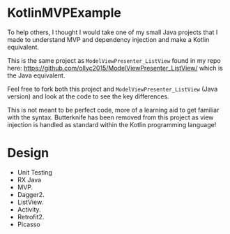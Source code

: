 # KotlinMVPExample
To help others, I thought I would take one of my small Java projects that I made to understand MVP and dependency injection and make a Kotlin equivalent.

This is the same project as `ModelViewPresenter_ListView` found in my repo here: https://github.com/ollyc2015/ModelViewPresenter_ListView/
which is the Java equivalent.

Feel free to fork both this project and `ModelViewPresenter_ListView` (Java version) and look at the code to see the key differences. 

This is not meant to be perfect code, more of a learning aid to get familiar with the syntax. Butterknife has been removed from this project as view injection is handled as standard within the Kotlin programming language!

# Design
* Unit Testing
* RX Java
* MVP.
* Dagger2.
* ListView.
* Activity.
* Retrofit2.
* Picasso
